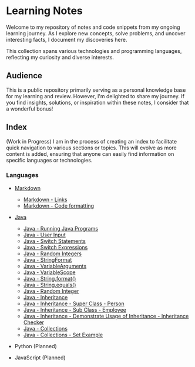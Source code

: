 # Learning Notes

Welcome to my repository of notes and code snippets from my ongoing learning
journey. As I explore new concepts, solve problems, and uncover interesting
facts, I document my discoveries here.

This collection spans various technologies and programming languages,
reflecting my curiosity and diverse interests.

## Audience

This is a public repository primarily serving as a personal knowledge base for
my learning and review. However, I'm delighted to share my journey.
If you find insights, solutions, or inspiration within these notes, I consider
that a wonderful bonus!

## Index

(Work in Progress) I am in the process of creating an index to facilitate quick
navigation to various sections or topics. This will evolve as more content is
added, ensuring that anyone can easily find information on specific languages or
technologies.

### Languages

- [Markdown](/markdown)
  - [Markdown - Links](/markdown/markdown-links.md)
  - [Markdown - Code formatting](/markdown/markdown-code-formatting.md)
- [Java](/java/)

  - [Java - Running Java Programs](/java/RunningJavaPrograms.md)
  - [Java - User Input](/java/UserInput.java)
  - [Java - Switch Statements](/java/SwitchStatements.java)
  - [Java - Switch Expressions](/java/SwitchExpressions.java)
  - [Java - Random Integers](/java/RandomInteger.java)
  - [Java - StringFormat](/java/StringFormat.java)
  - [Java - VariableArguments](/java/VariableArguments.java)
  - [Java - VariableScope](/java/VariableScope.java)
  - [Java - String.format()](/java/StringFormat.java)
  - [Java - String.equals()](/java/StringEquals.java)
  - [Java - Random Integer](/java/RandomInteger.java)
  - [Java - Inheritance](/java/inheritance/)
  - [Java - Inheritance - Super Class - Person](/java/inheritance/Person.java)
  - [Java - Inheritance - Sub Class - Employee](/java/inheritance/Employee.java)
  - [Java - Inheritance - Demonstrate Usage of Inheritance - Inheritance Checker](/java/inheritance/InheritanceChecker.java)
  - [Java - Collections](/java/collections/)
  - [Java - Collections - Set Example](/java/collections/SetExample.java)

- Python (Planned)
- JavaScript (Planned)
